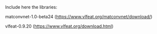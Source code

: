Include here the libraries:

matconvnet-1.0-beta24 (https://www.vlfeat.org/matconvnet/download/)

vlfeat-0.9.20 (https://www.vlfeat.org/download.html)
